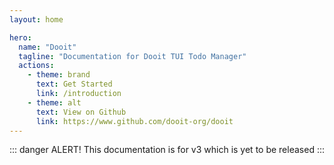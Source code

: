 ```yaml
---
layout: home

hero:
  name: "Dooit"
  tagline: "Documentation for Dooit TUI Todo Manager"
  actions:
    - theme: brand
      text: Get Started
      link: /introduction
    - theme: alt
      text: View on Github
      link: https://www.github.com/dooit-org/dooit
---
```


::: danger ALERT!
This documentation is for v3 which is yet to be released
:::
